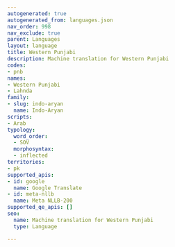 ```yaml
---
autogenerated: true
autogenerated_from: languages.json
nav_order: 998
nav_exclude: true
parent: Languages
layout: language
title: Western Punjabi
description: Machine translation for Western Punjabi
codes:
- pnb
names:
- Western Punjabi
- Lahnda
family:
- slug: indo-aryan
  name: Indo-Aryan
scripts:
- Arab
typology:
  word_order:
  - SOV
  morphosyntax:
  - inflected
territories:
- pk
supported_apis:
- id: google
  name: Google Translate
- id: meta-nllb
  name: Meta NLLB-200
supported_qe_apis: []
seo:
  name: Machine translation for Western Punjabi
  type: Language

---
```


